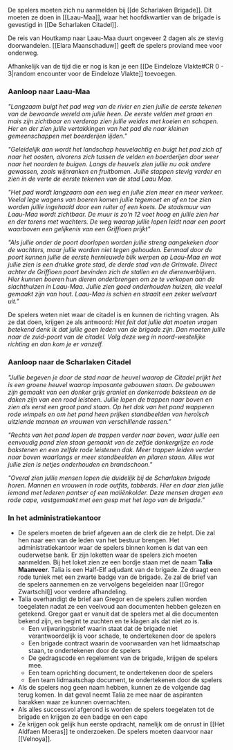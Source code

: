 De spelers moeten zich nu aanmelden bij [[de Scharlaken Brigade]]. Dit moeten ze doen in [[Laau-Maa]], waar het hoofdkwartier van de brigade is gevestigd in [[De Scharlaken Citadel]].

De reis van Houtkamp naar Laau-Maa duurt ongeveer 2 dagen als ze stevig doorwandelen.
[[Elara Maanschaduw]] geeft de spelers proviand mee voor onderweg.

Afhankelijk van de tijd die er nog is kan je een [[De Eindeloze Vlakte#CR 0 - 3|random encounter voor de Eindeloze Vlakte]] toevoegen.

### Aanloop naar Laau-Maa
*"Langzaam buigt het pad weg van de rivier en zien jullie de eerste tekenen van de bewoonde wereld om jullie heen. De eerste velden met graan en mais zijn zichtbaar en verderop zien jullie weides met koeien en schapen.
Her en der zien jullie vertakkingen van het pad die naar kleinen gemeenschappen met boerderijen lijden."*

*"Geleidelijk aan wordt het landschap heuvelachtig en buigt het pad zich af naar het oosten, alvorens zich tussen de velden en boerderijen door weer naar het noorden te buigen. Langs de heuvels zien jullie nu ook andere gewassen, zoals wijnranken en fruitbomen. Jullie stappen stevig verder en zien in de verte de eerste tekenen van de stad Laau Maa.*

*"Het pad wordt langzaam aan een weg en jullie zien meer en meer verkeer. Veelal lege wagens van boeren komen jullie tegemoet en af en toe zien worden jullie ingehaald door een ruiter of een koets. De stadsmuur van Laau-Maa wordt zichtbaar. De muur is zo'n 12 voet hoog en jullie zien her en der torens met wachters. De weg waarop jullie lopen leidt naar een poort waarboven een gelijkenis van een Griffioen prijkt"*

*"Als jullie onder de poort doorlopen worden jullie streng aangekeken door de wachters, maar jullie worden niet tegen gehouden. Eenmaal door de poort kunnen jullie de eerste hernieuwde blik werpen op Laau-Maa en wat jullie zien is een drukke grote stad, de derde stad van de Grimvale. Direct achter de Griffioen poort bevinden zich de stallen en de dierenverblijven. Hier kunnen boeren hun dieren onderbrengen om ze te verkopen aan de slachthuizen in Laau-Maa. Jullie zien goed onderhouden huizen, die veelal gemaakt zijn van hout. Laau-Maa is schien en straalt een zeker welvaart uit."*

De spelers weten niet waar de citadel is en kunnen de richting vragen. Als ze dat doen, krijgen ze als antwoord: *Het feit dat jullie dat moeten vragen betekend denk ik dat jullie geen leden van de brigade zijn. Dan moeten jullie naar de zuid-poort van de citadel. Volg deze weg in noord-westelijke richting en dan kom je er vanzelf.*

### Aanloop naar de Scharlaken Citadel
*"Jullie begeven je door de stad naar de heuvel waarop de Citadel prijkt het is een groene heuvel waarop imposante gebouwen staan. De gebouwen zijn gemaakt van een donker grijs graniet en donkerrode baksteen en de daken zijn van een rood leisteen. Jullie lopen de trappen naar boven en zien als eerst een groot pand staan. Op het dak van het pand wapperen rode wimpels en om het pand heen prijken standbeelden van heroïsch uitziende mannen en vrouwen van verschillende rassen."*

*"Rechts van het pand lopen de trappen verder naar boven, waar jullie een eenvoudig pand zien staan gemaakt van de zelfde donkergrijze en rode bakstenen en een zelfde rode leistenen dak. Meer trappen leiden verder naar boven waarlangs er meer standbeelden en pilaren staan. Alles wat jullie zien is netjes onderhouden en brandschoon."*

*"Overal zien jullie mensen lopen die duidelijk bij de Scharlaken brigade horen. Mannen en vrouwen in rode outfits, tabberds. Hier en daar zien jullie iemand met lederen pantser of een maliënkolder. Deze mensen dragen een rode cape, vastgemaakt met een gesp met het logo van de brigade."*


### In het administratiekantoor
- De spelers moeten de brief afgeven aan de clerk die ze helpt. Die zal hen naar een van de leden van het bestuur brengen. Het administratiekantoor waar de spelers binnen komen is dat van een ouderwetse bank. Er zijn loketten waar de spelers zich moeten aanmelden. Bij het loket zien ze een bordje staan met de naam **Talia Maanveer**. Talia is een Half-Elf adjudant van de brigade. Ze draagt een rode tuniek met een zwarte badge van de brigade. Ze zal de brief van de spelers aannemen en ze vervolgens begeleiden naar [[Gregor Zwartschil]] voor verdere afhandeling.
- Talia overhandigt de brief aan Gregor en de spelers zullen worden toegelaten nadat ze een veelvoud aan documenten hebben gelezen en getekend. Gregor gaat er vanuit dat de spelers met al die documenten bekend zijn, en begint te zuchten en te klagen als dat niet zo is.
	- Een vrijwaringsbrief waarin staat dat de brigade niet verantwoordelijk is voor schade, te ondertekenen door de spelers
	- Een brigade contract waarin de voorwaarden van het lidmaatschap staan, te ondertekenen door de spelers
	- De gedragscode en regelement van de brigade, krijgen de spelers mee.
	- Een team oprichting document, te ondertekenen door de spelers
	- Een team lidmaatschap document, te ondertekenen door de spelers
- Als de spelers nog geen naam hebben, kunnen ze de volgende dag terug komen. In dat geval neemt Talia ze mee naar de aspiranten barakken waar ze kunnen overnachten.
- Als alles successvol afgerond is worden de spelers toegelaten tot de brigade en krijgen ze een badge en een cape
- Ze krijgen ook gelijk hun eerste opdracht, namelijk om de onrust in [[Het Aldfaen Moeras]] te onderzoeken. De spelers moeten daarvoor naar [[Velnoya]].

